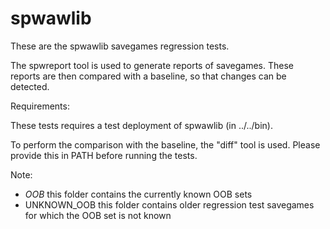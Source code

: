 # spwawlib

These are the spwawlib savegames regression tests.

The spwreport tool is used to generate reports of savegames. These reports are
then compared with a baseline, so that changes can be detected.

Requirements:

These tests requires a test deployment of spwawlib (in ../../bin).

To perform the comparison with the baseline, the "diff" tool is used.
Please provide this in PATH before running the tests.


Note:

* _OOB_
  this folder contains the currently known OOB sets
* UNKNOWN_OOB
  this folder contains older regression test savegames for which the OOB set is not known
